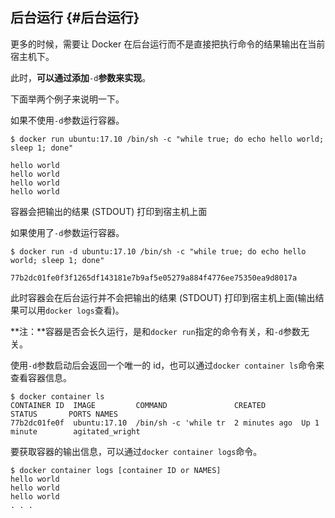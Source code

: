 ## 后台运行 {#后台运行}

更多的时候，需要让 Docker 在后台运行而不是直接把执行命令的结果输出在当前宿主机下。

此时，**可以通过添加**`-d`**参数来实现**。

下面举两个例子来说明一下。

如果不使用`-d`参数运行容器。

```
$ docker run ubuntu:17.10 /bin/sh -c "while true; do echo hello world; sleep 1; done"

hello world
hello world
hello world
hello world
```

容器会把输出的结果 \(STDOUT\) 打印到宿主机上面

如果使用了`-d`参数运行容器。

```
$ docker run -d ubuntu:17.10 /bin/sh -c "while true; do echo hello world; sleep 1; done"

77b2dc01fe0f3f1265df143181e7b9af5e05279a884f4776ee75350ea9d8017a
```

此时容器会在后台运行并不会把输出的结果 \(STDOUT\) 打印到宿主机上面\(输出结果可以用`docker logs`查看\)。

**注：**容器是否会长久运行，是和`docker run`指定的命令有关，和`-d`参数无关。

使用`-d`参数启动后会返回一个唯一的 id，也可以通过`docker container ls`命令来查看容器信息。

```
$ docker container ls
CONTAINER ID  IMAGE         COMMAND               CREATED        STATUS       PORTS NAMES
77b2dc01fe0f  ubuntu:17.10  /bin/sh -c 'while tr  2 minutes ago  Up 1 minute        agitated_wright
```

要获取容器的输出信息，可以通过`docker container logs`命令。

```
$ docker container logs [container ID or NAMES]
hello world
hello world
hello world
. . .
```




